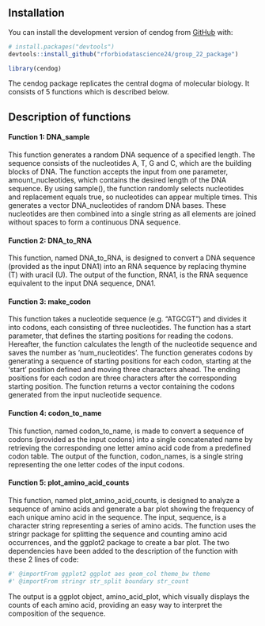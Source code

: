 
<!-- README.md is generated from README.Rmd. Please edit that file -->

## Installation

You can install the development version of cendog from
[GitHub](https://github.com/) with:

``` r
# install.packages("devtools")
devtools::install_github("rforbiodatascience24/group_22_package")
```

``` r
library(cendog)
```

The cendog package replicates the central dogma of molecular biology. It
consists of 5 functions which is described below.

## Description of functions

#### Function 1: DNA_sample

This function generates a random DNA sequence of a specified length. The
sequence consists of the nucleotides A, T, G and C, which are the
building blocks of DNA. The function accepts the input from one
parameter, amount_nucleotides, which contains the desired length of the
DNA sequence. By using sample(), the function randomly selects
nucleotides and replacement equals true, so nucleotides can appear
multiple times. This generates a vector DNA_nucleotides of random DNA
bases. These nucleotides are then combined into a single string as all
elements are joined without spaces to form a continuous DNA sequence.

#### Function 2: DNA_to_RNA

This function, named DNA_to_RNA, is designed to convert a DNA sequence
(provided as the input DNA1) into an RNA sequence by replacing thymine
(T) with uracil (U). The output of the function, RNA1, is the RNA
sequence equivalent to the input DNA sequence, DNA1.

#### Function 3: make_codon

This function takes a nucleotide sequence (e.g. “ATGCGT”) and divides it
into codons, each consisting of three nucleotides. The function has a
start parameter, that defines the starting positions for reading the
codons. Hereafter, the function calculates the length of the nucleotide
sequence and saves the number as ‘num_nucleotides’. The function
generates codons by generating a sequence of starting positions for each
codon, starting at the ‘start’ position defined and moving three
characters ahead. The ending positions for each codon are three
characters after the corresponding starting position. The function
returns a vector containing the codons generated from the input
nucleotide sequence.

#### Function 4: codon_to_name

This function, named codon_to_name, is made to convert a sequence of
codons (provided as the input codons) into a single concatenated name by
retrieving the corresponding one letter amino acid code from a
predefined codon table. The output of the function, codon_names, is a
single string representing the one letter codes of the input codons.

#### Function 5: plot_amino_acid_counts

This function, named plot_amino_acid_counts, is designed to analyze a
sequence of amino acids and generate a bar plot showing the frequency of
each unique amino acid in the sequence. The input, sequence, is a
character string representing a series of amino acids. The function uses
the stringr package for splitting the sequence and counting amino acid
occurrences, and the ggplot2 package to create a bar plot. The two
dependencies have been added to the description of the function with
these 2 lines of code:

``` r
#' @importFrom ggplot2 ggplot aes geom_col theme_bw theme
#' @importFrom stringr str_split boundary str_count
```

The output is a ggplot object, amino_acid_plot, which visually displays
the counts of each amino acid, providing an easy way to interpret the
composition of the sequence.
